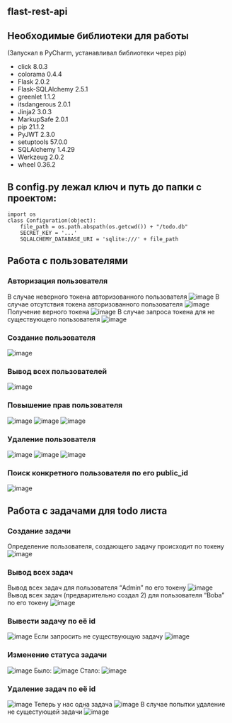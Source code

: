 flast-rest-api
---
## Необходимые библиотеки для работы
(Запускал в PyCharm, устанавливал библиотеки через pip)
+ click            8.0.3
+ colorama         0.4.4
+ Flask            2.0.2
+ Flask-SQLAlchemy 2.5.1
+ greenlet         1.1.2
+ itsdangerous     2.0.1
+ Jinja2           3.0.3
+ MarkupSafe       2.0.1
+ pip              21.1.2
+ PyJWT            2.3.0
+ setuptools       57.0.0
+ SQLAlchemy       1.4.29
+ Werkzeug         2.0.2
+ wheel            0.36.2

## В config.py лежал ключ и путь до папки с проектом:
```
import os
class Configuration(object):
    file_path = os.path.abspath(os.getcwd()) + "/todo.db"
    SECRET_KEY = '...'
    SQLALCHEMY_DATABASE_URI = 'sqlite:///' + file_path
```
## Работа с пользователями
### Авторизация пользователя
В случае неверного токена авторизованного пользователя
![image](https://user-images.githubusercontent.com/78679833/149453545-ba5db68d-dcc1-4844-a2e5-eb55125e1c8f.png)
В случае отсутствия токена авторизованного пользователя
![image](https://user-images.githubusercontent.com/78679833/149453568-03f4057c-dd72-4410-aba0-b326186b0c4d.png)
Получение верного токена
![image](https://user-images.githubusercontent.com/78679833/149453607-79975d85-6e36-41f8-bf2a-84ebfc6cd023.png)
В случае запроса токена для не существующего пользователя
![image](https://user-images.githubusercontent.com/78679833/149453687-33674fd4-6771-4a2b-b711-afd40be44883.png)
### Создание пользователя
![image](https://user-images.githubusercontent.com/78679833/149453745-c008a681-de30-40ce-8685-468412818855.png)
### Вывод всех пользователей
![image](https://user-images.githubusercontent.com/78679833/149453784-9ea18c61-a1fb-4eb6-983b-dbcf010440cf.png)
### Повышение прав пользователя
![image](https://user-images.githubusercontent.com/78679833/149453815-f6b7fb8c-b9f9-40b0-861c-ae2a46951155.png)
![image](https://user-images.githubusercontent.com/78679833/149453817-0c2ad50d-6b0e-4338-9be9-f07de1160c53.png)
![image](https://user-images.githubusercontent.com/78679833/149453832-be473238-5ea8-4bfd-bddd-ba108809ac76.png)
### Удаление пользователя
![image](https://user-images.githubusercontent.com/78679833/149453858-8e0850be-faee-403b-863b-b050f76577e0.png)
![image](https://user-images.githubusercontent.com/78679833/149453872-ea286aaf-630d-4804-b0c2-14db8eba98b7.png)
![image](https://user-images.githubusercontent.com/78679833/149453888-b5b6c683-e4ae-43b7-b684-65db239506a1.png)
### Поиск конкретного пользователя по его public_id
![image](https://user-images.githubusercontent.com/78679833/149453948-44106ab5-47b7-47ba-9e3b-ae93aeba706d.png)

## Работа с задачами для todo листа
### Создание задачи
Определение пользователя, создающего задачу происходит по токену
![image](https://user-images.githubusercontent.com/78679833/149454053-249ff0b7-3867-4934-aa05-823df6fbc941.png)
### Вывод всех задач
Вывод всех задач для пользователя “Admin” по его токену
![image](https://user-images.githubusercontent.com/78679833/149454083-58d1a930-6ed1-45cd-a4e8-c5f0edd4d96f.png)
Вывод всех задач (предварительно создал 2) для пользователя “Boba” по его токену
![image](https://user-images.githubusercontent.com/78679833/149454146-b9957dfe-f609-4104-bc11-de8291ec1401.png)
### Вывести задачу по её id
![image](https://user-images.githubusercontent.com/78679833/149454216-4a59f1b2-d0b5-42ef-a46b-de8b28be30c0.png)
Если запросить не существующую задачу
![image](https://user-images.githubusercontent.com/78679833/149454283-d1c8f259-7c1e-4558-adec-720326829495.png)
### Изменение статуса задачи
![image](https://user-images.githubusercontent.com/78679833/149454325-6d113904-2f9a-418c-a404-1530e8933574.png)
Было:
![image](https://user-images.githubusercontent.com/78679833/149454349-ef071274-5d27-4573-9aaf-3fa4924d8936.png)
Стало:
![image](https://user-images.githubusercontent.com/78679833/149454370-d9b306ca-a83c-41be-be9c-37c08ba21a9f.png)
### Удаление задач по её id
![image](https://user-images.githubusercontent.com/78679833/149454400-513cbc7a-4f9a-43c0-ba7a-6923e58c2e26.png)
Теперь у нас одна задача
![image](https://user-images.githubusercontent.com/78679833/149454429-aa486c06-fc0f-4197-bf2c-777f6e7fde56.png)
В случае попытки удаление не сущестующей задачи
![image](https://user-images.githubusercontent.com/78679833/149454471-c02bf2ee-72c1-41be-b2a6-8d88e29639b5.png)
